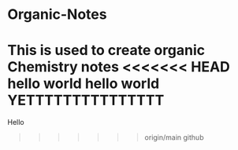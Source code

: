# Organic-Notes
This is used to create organic Chemistry notes
<<<<<<< HEAD
hello world
 hello world 
 YETTTTTTTTTTTTTTT 
=======

Hello

>>>>>>> origin/main
github 
